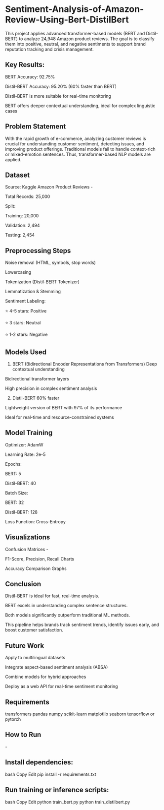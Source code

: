 # Sentiment-Analysis-of-Amazon-Review-Using-Bert-DistilBert
This project applies advanced transformer-based models (BERT and Distil-BERT) to analyze 24,948 Amazon product reviews. The goal is to classify them into positive, neutral, and negative sentiments to support brand reputation tracking and crisis management.
## Key Results:
BERT Accuracy: 92.75%

Distil-BERT Accuracy: 95.20% (60% faster than BERT)

Distil-BERT is more suitable for real-time monitoring

BERT offers deeper contextual understanding, ideal for complex linguistic cases
## Problem Statement
With the rapid growth of e-commerce, analyzing customer reviews is crucial for understanding customer sentiment, detecting issues, and improving product offerings. Traditional models fail to handle context-rich or mixed-emotion sentences. Thus, transformer-based NLP models are applied.
##  Dataset
Source: Kaggle Amazon Product Reviews -<a herf="https://www.kaggle.com/datasets/gunjalakshmanarao/comprehensive-product-reviews-with-ratings/data">

Total Records: 25,000

Split:

Training: 20,000

Validation: 2,494

Testing: 2,454
## Preprocessing Steps
Noise removal (HTML, symbols, stop words)

Lowercasing

Tokenization (Distil-BERT Tokenizer)

Lemmatization & Stemming

Sentiment Labeling:

⭐ 4-5 stars: Positive

⭐ 3 stars: Neutral

⭐ 1-2 stars: Negative

## Models Used
1. BERT (Bidirectional Encoder Representations from Transformers)
Deep contextual understanding

Bidirectional transformer layers

High precision in complex sentiment analysis

2. Distil-BERT
60% faster

Lightweight version of BERT with 97% of its performance

Ideal for real-time and resource-constrained systems
## Model Training
Optimizer: AdamW

Learning Rate: 2e-5

Epochs:

BERT: 5

Distil-BERT: 40

Batch Size:

BERT: 32

Distil-BERT: 128

Loss Function: Cross-Entropy
## Visualizations
Confusion Matrices -<a herf="">

F1-Score, Precision, Recall Charts

Accuracy Comparison Graphs

## Conclusion
Distil-BERT is ideal for fast, real-time analysis.

BERT excels in understanding complex sentence structures.

Both models significantly outperform traditional ML methods.

This pipeline helps brands track sentiment trends, identify issues early, and boost customer satisfaction.

## Future Work
Apply to multilingual datasets

Integrate aspect-based sentiment analysis (ABSA)

Combine models for hybrid approaches

Deploy as a web API for real-time sentiment monitoring

## Requirements
transformers
pandas
numpy
scikit-learn
matplotlib
seaborn
tensorflow or pytorch
## How to Run
-<a herf=">git clone https://github.com/yourusername/sentiment-amazon-bert.git
cd sentiment-amazon-bert">
## Install dependencies:

bash
Copy
Edit
pip install -r requirements.txt

## Run training or inference scripts:

bash
Copy
Edit
python train_bert.py
python train_distilbert.py



